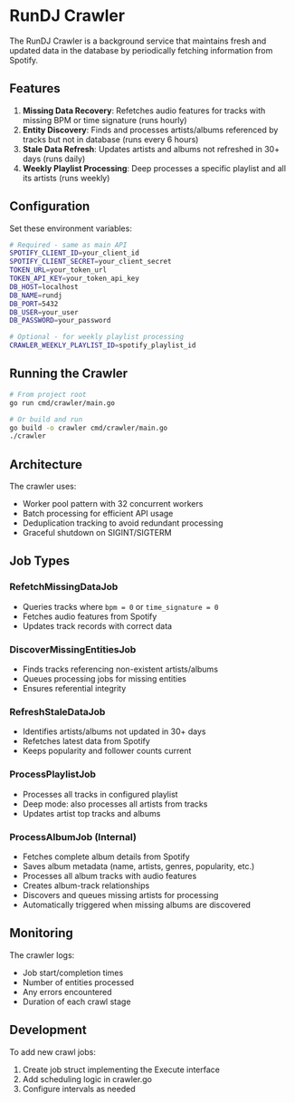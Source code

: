 # RunDJ Crawler

The RunDJ Crawler is a background service that maintains fresh and updated data in the database by periodically fetching information from Spotify.

## Features

1. **Missing Data Recovery**: Refetches audio features for tracks with missing BPM or time signature (runs hourly)
2. **Entity Discovery**: Finds and processes artists/albums referenced by tracks but not in database (runs every 6 hours)
3. **Stale Data Refresh**: Updates artists and albums not refreshed in 30+ days (runs daily)
4. **Weekly Playlist Processing**: Deep processes a specific playlist and all its artists (runs weekly)

## Configuration

Set these environment variables:

```bash
# Required - same as main API
SPOTIFY_CLIENT_ID=your_client_id
SPOTIFY_CLIENT_SECRET=your_client_secret
TOKEN_URL=your_token_url
TOKEN_API_KEY=your_token_api_key
DB_HOST=localhost
DB_NAME=rundj
DB_PORT=5432
DB_USER=your_user
DB_PASSWORD=your_password

# Optional - for weekly playlist processing
CRAWLER_WEEKLY_PLAYLIST_ID=spotify_playlist_id
```

## Running the Crawler

```bash
# From project root
go run cmd/crawler/main.go

# Or build and run
go build -o crawler cmd/crawler/main.go
./crawler
```

## Architecture

The crawler uses:
- Worker pool pattern with 32 concurrent workers
- Batch processing for efficient API usage
- Deduplication tracking to avoid redundant processing
- Graceful shutdown on SIGINT/SIGTERM

## Job Types

### RefetchMissingDataJob
- Queries tracks where `bpm = 0` or `time_signature = 0`
- Fetches audio features from Spotify
- Updates track records with correct data

### DiscoverMissingEntitiesJob
- Finds tracks referencing non-existent artists/albums
- Queues processing jobs for missing entities
- Ensures referential integrity

### RefreshStaleDataJob
- Identifies artists/albums not updated in 30+ days
- Refetches latest data from Spotify
- Keeps popularity and follower counts current

### ProcessPlaylistJob
- Processes all tracks in configured playlist
- Deep mode: also processes all artists from tracks
- Updates artist top tracks and albums

### ProcessAlbumJob (Internal)
- Fetches complete album details from Spotify
- Saves album metadata (name, artists, genres, popularity, etc.)
- Processes all album tracks with audio features
- Creates album-track relationships
- Discovers and queues missing artists for processing
- Automatically triggered when missing albums are discovered

## Monitoring

The crawler logs:
- Job start/completion times
- Number of entities processed
- Any errors encountered
- Duration of each crawl stage

## Development

To add new crawl jobs:
1. Create job struct implementing the Execute interface
2. Add scheduling logic in crawler.go
3. Configure intervals as needed